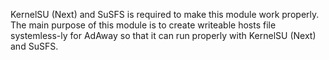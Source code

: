 KernelSU (Next) and SuSFS is required to make this module work properly. The main purpose of this module is to create writeable hosts file systemless-ly for AdAway so that it can run properly with KernelSU (Next) and SuSFS.
